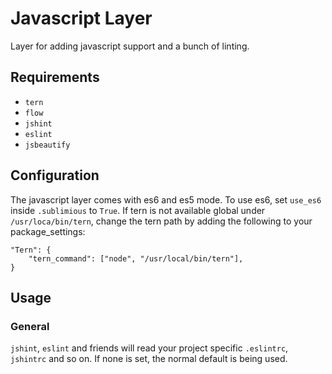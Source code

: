 # Javascript Layer

Layer for adding javascript support and a bunch of linting.

## Requirements

- `tern`
- `flow`
- `jshint`
- `eslint`
- `jsbeautify`

## Configuration

The javascript layer comes with es6 and es5 mode. To use es6, set `use_es6` inside `.sublimious` to `True`.
If tern is not available global under `/usr/loca/bin/tern`, change the tern path by adding the following to your package_settings:

```
"Tern": {
    "tern_command": ["node", "/usr/local/bin/tern"],
}
```

## Usage

### General

`jshint`, `eslint` and friends will read your project specific `.eslintrc`, `jshintrc` and so on. If none is set, the normal default is being used.

